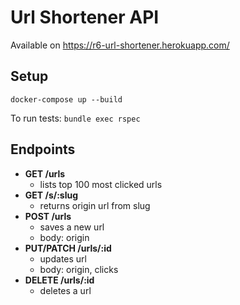 #  Url Shortener API

Available on https://r6-url-shortener.herokuapp.com/

## Setup

`docker-compose up --build`

To run tests: `bundle exec rspec`

## Endpoints

- **GET /urls**
  - lists top 100 most clicked urls
- **GET /s/:slug**
  - returns origin url from slug
- **POST /urls**
  - saves a new url
  - body: origin
- **PUT/PATCH /urls/:id**
  - updates url
  - body: origin, clicks
- **DELETE /urls/:id**
  - deletes a url
